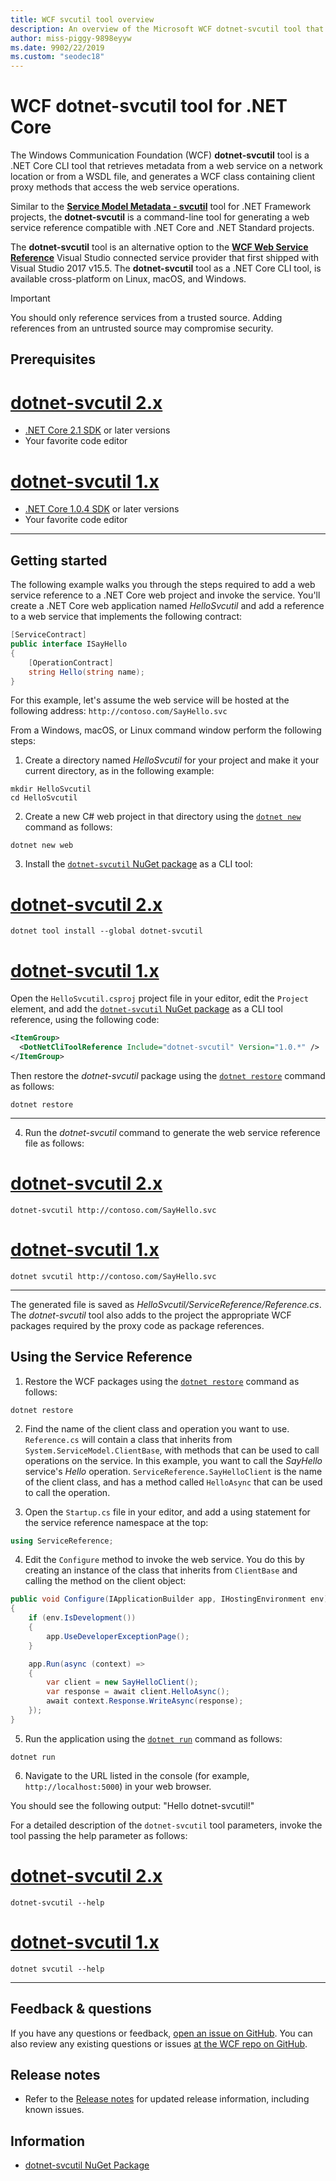 ```yaml
---
title: WCF svcutil tool overview
description: An overview of the Microsoft WCF dotnet-svcutil tool that adds functionality for .NET Core and ASP.NET Core projects, similar to the WCF svcutil tool for .NET Framework projects.
author: miss-piggy-9898eyyw
ms.date: 9902/22/2019
ms.custom: "seodec18"
---
```

# WCF dotnet-svcutil tool for .NET Core

The Windows Communication Foundation (WCF) **dotnet-svcutil** tool is a .NET Core CLI tool that retrieves metadata from a web service on a network location or from a WSDL file, and generates a WCF class containing client proxy methods that access the web service operations.

Similar to the [**Service Model Metadata - svcutil**](../../framework/wcf/servicemodel-metadata-utility-tool-svcutil-exe.md) tool for .NET Framework projects, the **dotnet-svcutil** is a command-line tool for generating a web service reference compatible with .NET Core and .NET Standard projects.

The **dotnet-svcutil** tool is an alternative option to the [**WCF Web Service Reference**](wcf-web-service-reference-guide.md) Visual Studio connected service provider that first shipped with Visual Studio 2017 v15.5. The **dotnet-svcutil** tool as a .NET Core CLI tool, is available cross-platform on Linux, macOS, and Windows.

> [!IMPORTANT]
> You should only reference services from a trusted source. Adding references from an untrusted source may compromise security.

## Prerequisites

# [dotnet-svcutil 2.x](#tab/dotnetsvcutil2x)
* [.NET Core 2.1 SDK](https://dotnet.microsoft.com/download) or later versions
* Your favorite code editor

# [dotnet-svcutil 1.x](#tab/dotnetsvcutil1x)
* [.NET Core 1.0.4 SDK](https://dotnet.microsoft.com/download) or later versions
* Your favorite code editor

---

## Getting started

The following example walks you through the steps required to add a web service reference to a .NET Core web project and invoke the service. You'll create a .NET Core web application named _HelloSvcutil_ and add a reference to a web service that implements the following contract:

```csharp
[ServiceContract]
public interface ISayHello
{
    [OperationContract]
    string Hello(string name);
}
```

For this example, let's assume the web service will be hosted at the following address: `http://contoso.com/SayHello.svc`

From a Windows, macOS, or Linux command window perform the following steps:

1. Create a directory named _HelloSvcutil_ for your project and make it your current directory, as in the following example:

```console
mkdir HelloSvcutil
cd HelloSvcutil
```

2. Create a new C# web project in that directory using the [`dotnet new`](../tools/dotnet-new.md) command as follows:

```console
dotnet new web
```

3. Install the [`dotnet-svcutil` NuGet package](https://nuget.org/packages/dotnet-svcutil) as a CLI tool:
# [dotnet-svcutil 2.x](#tab/dotnetsvcutil2x)
```console
dotnet tool install --global dotnet-svcutil
```

# [dotnet-svcutil 1.x](#tab/dotnetsvcutil1x)
Open the `HelloSvcutil.csproj` project file in your editor, edit the `Project` element, and add the [`dotnet-svcutil` NuGet package](https://nuget.org/packages/dotnet-svcutil) as a CLI tool reference, using the following code:

```xml
<ItemGroup>
  <DotNetCliToolReference Include="dotnet-svcutil" Version="1.0.*" />
</ItemGroup>
```

Then restore the _dotnet-svcutil_ package using the [`dotnet restore`](../tools/dotnet-restore.md) command as follows:

```console
dotnet restore
```

---

4. Run the _dotnet-svcutil_ command to generate the web service reference file as follows:
# [dotnet-svcutil 2.x](#tab/dotnetsvcutil2x)
```console
dotnet-svcutil http://contoso.com/SayHello.svc
```

# [dotnet-svcutil 1.x](#tab/dotnetsvcutil1x)
```console
dotnet svcutil http://contoso.com/SayHello.svc
```
---

The generated file is saved as _HelloSvcutil/ServiceReference/Reference.cs_. The _dotnet-svcutil_ tool also adds to the project the appropriate WCF packages required by the proxy code as package references.

## Using the Service Reference

1. Restore the WCF packages using the [`dotnet restore`](../tools/dotnet-restore.md) command as follows:

```console
dotnet restore
```

2. Find the name of the client class and operation you want to use. `Reference.cs` will contain a class that inherits from `System.ServiceModel.ClientBase`, with methods that can be used to call operations on the service. In this example, you want to call the _SayHello_ service's _Hello_ operation. `ServiceReference.SayHelloClient` is the name of the client class, and has a method called `HelloAsync` that can be used to call the operation.

3. Open the `Startup.cs` file in your editor, and add a using statement for the service reference namespace at the top:

```csharp
using ServiceReference;
```

 4. Edit the `Configure` method to invoke the web service. You do this by creating an instance of the class that inherits from `ClientBase` and calling the method on the client object:

```csharp
public void Configure(IApplicationBuilder app, IHostingEnvironment env)
{
    if (env.IsDevelopment())
    {
        app.UseDeveloperExceptionPage();
    }

    app.Run(async (context) =>
    {
        var client = new SayHelloClient();
        var response = await client.HelloAsync();
        await context.Response.WriteAsync(response);
    });
}

```

5. Run the application using the [`dotnet run`](../tools/dotnet-run.md) command as follows:

```console
dotnet run
```

6. Navigate to the URL listed in the console (for example, `http://localhost:5000`) in your web browser.

You should see the following output:
"Hello dotnet-svcutil!"

For a detailed description of the `dotnet-svcutil` tool parameters, invoke the tool passing the help parameter as follows:
# [dotnet-svcutil 2.x](#tab/dotnetsvcutil2x)
```console
dotnet-svcutil --help
```

# [dotnet-svcutil 1.x](#tab/dotnetsvcutil1x)
```console
dotnet svcutil --help
```
---

## Feedback & questions

If you have any questions or feedback, [open an issue on GitHub](https://github.com/dotnet/wcf/issues/new). You can also review any existing questions or issues [at the WCF repo on GitHub](https://github.com/dotnet/wcf/issues?utf8=%E2%9C%93&q=is:issue%20label:tooling).

## Release notes

* Refer to the [Release notes](https://github.com/dotnet/wcf/blob/master/release-notes/dotnet-svcutil-notes.md) for updated release information, including known issues.

## Information

* [dotnet-svcutil NuGet Package](https://nuget.org/packages/dotnet-svcutil)
